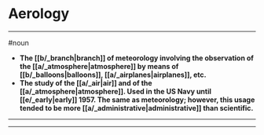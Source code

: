 # Aerology
---
#noun
- **The [[b/_branch|branch]] of meteorology involving the observation of the [[a/_atmosphere|atmosphere]] by means of [[b/_balloons|balloons]], [[a/_airplanes|airplanes]], etc.**
- **The study of the [[a/_air|air]] and of the [[a/_atmosphere|atmosphere]]. Used in the US Navy until [[e/_early|early]] 1957. The same as meteorology; however, this usage tended to be more [[a/_administrative|administrative]] than scientific.**
---
---
